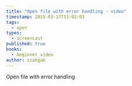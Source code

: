 ```yaml
---
title: "Open file with error handling - video"
timestamp: 2015-03-17T11:02:03
tags:
  - open
types:
  - screencast
published: true
books:
  - beginner_video
author: szabgab
---
```



Open file with error handling


<slidecast file="beginner-perl/open-file-with-error-handling" youtube="9-7cSUxRxCw" />
